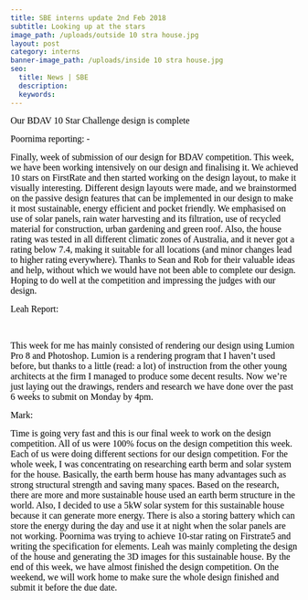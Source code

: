 ```yaml
---
title: SBE interns update 2nd Feb 2018
subtitle: Looking up at the stars
image_path: /uploads/outside 10 stra house.jpg
layout: post
category: interns
banner-image_path: /uploads/inside 10 stra house.jpg
seo:
  title: News | SBE
  description:
  keywords:
---
```


<font color="#000000"><font face="Calibri"><font size="3">Our BDAV 10 Star Challenge design is complete</font></font></font>

<font color="#000000"><font face="Calibri"><font size="3">Poornima reporting: -</font></font></font>

<font face="Calibri"><font size="3"><font color="#000000">Finally, week of submission of our design for BDAV competition. This week, we have been working intensively on our design and finalising it. We achieved 10 stars on FirstRate and then started working on the design layout, to make it visually interesting. Different design layouts were made, and we brainstormed on the passive design features that can be implemented in our design to make it most sustainable, energy efficient and pocket friendly. We emphasised on use of solar panels, rain water harvesting and its filtration, use of recycled material for construction, urban gardening and green roof. Also, the house rating was tested in all different climatic zones of Australia, and it never got a rating below 7.4, making it suitable for all locations (and minor changes lead to higher rating everywhere). Thanks to Sean and Rob for their valuable ideas and help, without which we would have not been able to complete our design. Hoping to do well at the competition and impressing the judges with our design.&nbsp; &nbsp; &nbsp;</font></font></font>

<font color="#000000"><font face="Cambria"><font size="3">Leah Report: </font></font></font>

<font color="#000000"><font face="Cambria"><font size="3">&nbsp;</font></font></font>

<font color="#000000"><font face="Cambria"><font size="3">This week for me has mainly consisted of rendering our design using Lumion Pro 8 and Photoshop. Lumion is a rendering program that I haven&rsquo;t used before, but thanks to a little (read: a lot) of instruction from the other young architects at the firm I managed to produce some decent results. Now we&rsquo;re just laying out the drawings, renders and research we have done over the past 6 weeks to submit on Monday by 4pm. </font></font></font>

<font color="#000000"><font face="Times New Roman"><font size="3">Mark:</font></font></font>

<font color="#000000"><font face="Times New Roman"><font size="3"></font></font></font>

<font size="3"><font color="#000000"><font face="Times New Roman"></font></font></font>

<font size="3"><font color="#000000"><font face="Times New Roman">Time is going very fast and this is our final week to work on the design competition. All of us were 100% focus on the design competition this week. Each of us were doing different sections for our design competition. For the whole week, I was concentrating on researching earth berm and solar system for the house. Basically, the earth berm house has many advantages such as strong structural strength and saving many spaces. Based on the research, there are more and more sustainable house used an earth berm structure in the world. Also, I decided to use a 5kW solar system for this sustainable house because it can generate more energy. There is also a storing battery which can store the energy during the day and use it at night when the solar panels are not working. Poornima was trying to achieve 10-star rating on Firstrate5 and writing the specification for elements. Leah was mainly completing the design of the house and generating the 3D images for this sustainable house. By the end of this week, we have almost finished the design competition. On the weekend, we will work home to make sure the whole design finished and submit it before the due date. &nbsp;&nbsp;</font></font></font>